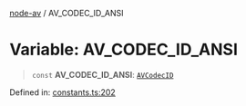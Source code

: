 [node-av](../globals.md) / AV\_CODEC\_ID\_ANSI

# Variable: AV\_CODEC\_ID\_ANSI

> `const` **AV\_CODEC\_ID\_ANSI**: [`AVCodecID`](../type-aliases/AVCodecID.md)

Defined in: [constants.ts:202](https://github.com/seydx/av/blob/f8631fc881b394300b1479f511d55cf1c370a87f/src/constants/constants.ts#L202)
